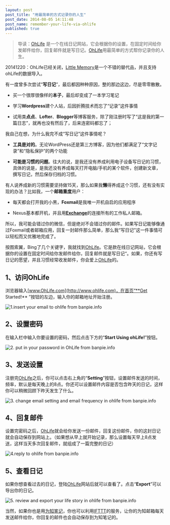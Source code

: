 ```yaml
---
layout: post
post_title: "用最简单的方式记录你的人生"
post_date: 2014-08-05 14:11:48
post_name: remember-your-life-via-ohlife
published: true
---
```

> 导读：[OhLife](http://www.ohlife.com) 是一个在线日记网站，它会根据你的设置，在固定时间给你发邮件给你，回复邮件就是写日记。[OhLife](http://www.ohlife.com)用最简单的方式帮你记录你的人生。

20141220：OhLife已经关闭，[Little Memory](https://thelittlememory.com/)是一个不错的替代品，并且支持ohLife的数据导入。

有一度曾多次尝试“**写日记**”，最后都因种种原因，整的那边这边，尽是零零散散。

*   买一个很厚很像样的**本子**，最后却变成了一本学习笔记

*   学习**Wordpress**建个人站，后因折腾技术而忘了“记录”这件事情

*   试用类**点点**、**Lofter**、**Blogger**等博客服务，除了刚注册时写了“这是我的第一篇日志”，就再也没有然后了，后来连密码都忘了；

我自己在想，为什么我完不成“写日记”这件事情呢？

*   **工具是对的**。无论WordPress还是第三方博客，因为他们都满足了“文字记录”和“隐私保护”的两个功能

*   **可能是习惯的问题**。往大的说，是我还没有养成利用电子设备写日记的习惯，具体的说是，是我还没有养成每天打开电脑/手机的某个软件，创建新文章，撰写日记，然后保存归档的习惯。

有人说养成新的习惯需要坚持做15天，那么如果我**懒**得养成这个习惯，还有没有实现的办法？比如我，一个**邮箱重度**用户：

*   每天都会打开我的小黑，**Foxmail**是我唯一开机自启的应用程序

*   Nexus基本都开机，并且用[**Exchange**](http://www.banpie.info/how-to-sync-contacts-with-exchange-services/ "如何用Exchange同步电脑和手机的联系人")的连接所有的工作私人邮箱。

所以，我可能会错过你的微信，但是绝对不会错过你的邮件。如果写日记能够像通过Foxmail或者邮箱应用，回复一封邮件那么简单，那么我“写日记”这一件事情可以轻松而又优雅地完成了。

按图索翼，Bing了几个关键字，我就找到[OhLife](http://www.ohlife.com)。它是款在线日记网站，它会根据你的设置在固定时间给你发邮件给你，回复邮件就是写日记“。如果，你还有写日记的愿望，并且习惯经常收发邮件，你会爱上[OhLife](http://www.ohlife.com)的。

## 1、访问OhLife

浏览器输入[www.OhLife.com](http://www.ohlife.com)，在首页“**Get Started!** ”按钮的左边，输入你的邮箱地址开始注册。

![1.insert your email to ohlife from banpie.info](http://7arnhx.com1.z0.glb.clouddn.com/wp-content/uploads/2014/08/1.insert-your-email-to-ohlife-from-banpie.info_-600x278.jpg)

## 2、设置密码

在输入栏中输入你要设置的密码，然后点击下方的“**Start Using ohLife!**”按钮。

![2. put in your password in OhLife from banpie.info](http://7arnhx.com1.z0.glb.clouddn.com/wp-content/uploads/2014/08/2.-put-in-your-password-in-OhLife-from-banpie.info_.jpg)

## 3、发送设置

注册完[OhLife](http://www.ohlife.com)之后，你可以点击右上角的“**Setting**”按钮，设置邮件发送的时间，频率，默认是每天晚上的8点。你还可以设置邮件内容是否包含昨天的日记，这样你可以稍微回顾下昨天发生了什么。

![3. change email setting and email frequency in ohlife from banpie.info](http://7arnhx.com1.z0.glb.clouddn.com/wp-content/uploads/2014/08/3.-change-email-setting-and-email-frequency-in-ohlife-from-banpie.info_.jpg)

## 4、回复邮件

设置完密码之后，[OhLife](http://www.ohlife.com)就会给你发送一份邮件，回复这份邮件，你的这封日记就会自动保存到网站上。（如果想从早上就开始记录，那么设置每天早上8点发送，这样当天多次回复邮件，就组成了一篇完整的日记）

![4.reply to ohlife from banpie.info](http://7arnhx.com1.z0.glb.clouddn.com/wp-content/uploads/2014/08/4.reply-to-ohlife-from-banpie.info_.jpg)

## 5、查看日记

如果你想查看过去的日记，登陆[OhLife](http://www.ohlife.com)网站后就可以查看了。点击“**Export**”可以导出你的日记。

![5. review and export your life story in ohlife from banpie.info](http://7arnhx.com1.z0.glb.clouddn.com/wp-content/uploads/2014/08/5.-review-and-export-your-life-story-in-ohlife-from-banpie.info_.jpg)

当然，如果你也是用[为知笔记](http://www.banpie.info/how-to-use-wiz-note-for-collaboration/ "如何做一次协同报道：从采集到共享")，你也可以利用[IFTTT](http://www.banpie.info/how-to-use-ifttt-to-automate-your-daily-life/ "如何让整个互联网都为你工作")的服务，让你的为知邮箱每天发送邮件给你，你回复的邮件也会自动保存到为知笔记的。